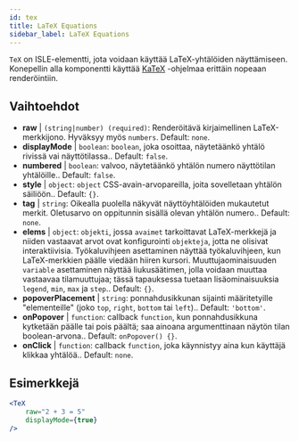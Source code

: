 ```yaml
---
id: tex
title: LaTeX Equations
sidebar_label: LaTeX Equations
---
```


`TeX` on ISLE-elementti, jota voidaan käyttää LaTeX-yhtälöiden näyttämiseen. Konepellin alla komponentti käyttää [KaTeX](https://github.com/Khan/KaTeX) -ohjelmaa erittäin nopeaan renderöintiin.

## Vaihtoehdot

* __raw__ | `(string|number) (required)`: Renderöitävä kirjaimellinen LaTeX-merkkijono. Hyväksyy myös `numbers`. Default: `none`.
* __displayMode__ | `boolean`: `boolean`, joka osoittaa, näytetäänkö yhtälö rivissä vai näyttötilassa.. Default: `false`.
* __numbered__ | `boolean`: valvoo, näytetäänkö yhtälön numero näyttötilan yhtälöille.. Default: `false`.
* __style__ | `object`: `object` CSS-avain-arvopareilla, joita sovelletaan yhtälön säiliöön.. Default: `{}`.
* __tag__ | `string`: Oikealla puolella näkyvät näyttöyhtälöiden mukautetut merkit. Oletusarvo on oppitunnin sisällä olevan yhtälön numero.. Default: `none`.
* __elems__ | `object`: `objekti`, jossa `avaimet` tarkoittavat LaTeX-merkkejä ja niiden vastaavat arvot ovat konfigurointi `objekteja`, jotta ne olisivat interaktiivisia. Työkaluvihjeen asettaminen näyttää työkaluvihjeen, kun LaTeX-merkkien päälle viedään hiiren kursori. Muuttujaominaisuuden `variable` asettaminen näyttää liukusäätimen, jolla voidaan muuttaa vastaavaa tilamuuttujaa; tässä tapauksessa tuetaan lisäominaisuuksia `legend`, `min`, `max` ja `step`.. Default: `{}`.
* __popoverPlacement__ | `string`: ponnahdusikkunan sijainti määritetyille "elementeille" (joko `top`, `right`, `bottom` tai `left`).. Default: `'bottom'`.
* __onPopover__ | `function`: callback `function`, kun ponnahdusikkuna kytketään päälle tai pois päältä; saa ainoana argumenttinaan näytön tilan boolean-arvona.. Default: `onPopover() {}`.
* __onClick__ | `function`: callback `function`, joka käynnistyy aina kun käyttäjä klikkaa yhtälöä.. Default: `none`.


## Esimerkkejä

```jsx live
<TeX
    raw="2 + 3 = 5"
    displayMode={true}
/>
```



